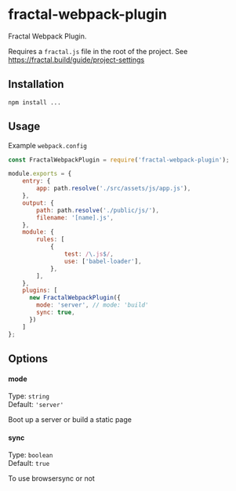 # fractal-webpack-plugin
Fractal Webpack Plugin.

Requires a `fractal.js` file in the root of the project. See https://fractal.build/guide/project-settings

## Installation

```
npm install ...
```


## Usage

Example `webpack.config`

```javascript
const FractalWebpackPlugin = require('fractal-webpack-plugin');

module.exports = {
    entry: {
        app: path.resolve('./src/assets/js/app.js'),
    },
    output: {
        path: path.resolve('./public/js/'),
        filename: '[name].js',
    },
    module: {
        rules: [
            {
                test: /\.js$/,
                use: ['babel-loader'],
            },
        ],
    },
    plugins: [
      new FractalWebpackPlugin({
        mode: 'server', // mode: 'build'
        sync: true,
      })
    ]
};
```

## Options

#### mode

Type: `string` <br>
Default: `'server'`

Boot up a server or build a static page

#### sync

Type: `boolean` <br>
Default: `true`

To use browsersync or not

